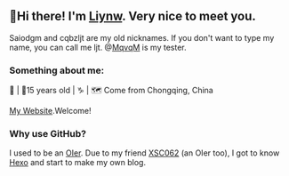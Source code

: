 ## 🎉Hi there! I'm [Liynw](https://github.com/Liynw). Very nice to meet you.

Saiodgm and cqbzljt are my old nicknames. If you don't want to type my name, you can call me ljt. @[MqvqM](https://github.com/MqvqM) is my tester.

### Something about me:

👩 | 🍰15 years old | ♑ | :world_map: Come from Chongqing, China

[My Website](https://www.liynw.top/).Welcome!

### Why use GitHub?

I used to be an [OIer](https://oier.baoshuo.dev/). Due to my friend [XSC062](https://xsc062.gitee.io) (an OIer too), I got to know [Hexo](https://hexo.io) and start to make my own blog.

